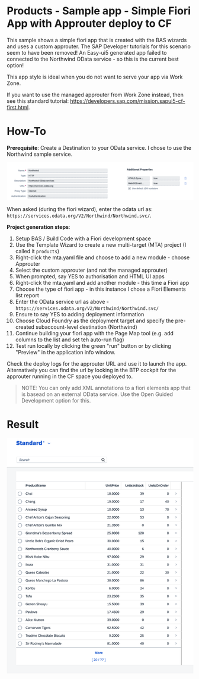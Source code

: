 # Products - Sample app - Simple Fiori App with Approuter deploy to CF

This sample shows a simple fiori app that is created with the BAS wizards and uses a custom approuter.
The SAP Developer tutorials for this scenario seem to have been removed!
An Easy-ui5 generated app failed to connected to the Northwind OData service - so this is the current best option!

This app style is ideal when you do not want to serve your app via Work Zone.

If you want to use the managed approuter from Work Zone instead, then see this standard tutorial: https://developers.sap.com/mission.sapui5-cf-first.html.

# How-To

__Prerequisite__: Create a Destination to your OData service. I chose to use the Northwind sample service.

![Northwind Destination Config](image.png)

When asked (during the fiori wizard), enter the odata url as: `https://services.odata.org/V2/Northwind/Northwind.svc/`.

__Project generation steps__:
1. Setup BAS / Build Code with a Fiori development space
1. Use the Template Wizard to create a new multi-target (MTA) project (I called it `products`)
1. Right-click the mta.yaml file and choose to add a new module - choose Approuter
1. Select the custom approuter (and not the managed approuter)
1. When prompted, say YES to authorisation and HTML UI apps
1. Right-click the mta.yaml and add another module - this time a Fiori app
1. Choose the type of fiori app - in this instance I chose a Fiori Elements list report
1. Enter the OData service url as above - `https://services.odata.org/V2/Northwind/Northwind.svc/`
1. Ensure to say YES to adding deployment information
1. Choose Cloud Foundry as the deployment target and specify the pre-created subaccount-level destination (Northwind)
1. Continue building your fiori app with the Page Map tool (e.g. add columns to the list and set teh auto-run flag)
1. Test run locally by clicking the green "run" button or by clicking "Preview" in the application info window.

Check the deploy logs for the approuter URL and use it to launch the app. Alternatively you can find the url by looking in the BTP cockpit for the approuter running in the CF space you deployed to.

> NOTE: You can only add XML annotations to a fiori elements app that is basead on an external OData service. Use the Open Guided Development option for this.

# Result
![Running Fiori App](image-1.png)